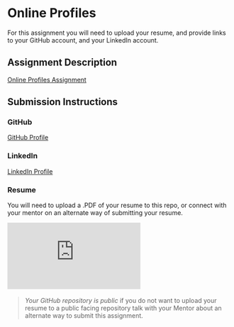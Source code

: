 # Online Profiles
For this assignment you will need to upload your resume, and provide links to your GitHub account, and your LinkedIn account.

## Assignment Description
[Online Profiles Assignment](https://education.launchcode.org/liftoff/assignments/online-profiles/)

## Submission Instructions
 
### GitHub
[GitHub Profile](https://github.com/ngallion)
 
### LinkedIn
[LinkedIn Profile](www.linkedin.com/in/nicholas-gallion)

### Resume
You will need to upload a .PDF of your resume to this repo, or connect with your mentor on an alternate way of submitting your resume.

![Resume](https://github.com/ngallion/liftoff-assignments/blob/master/C1-Online_Profiles/resume.pdf)

> *Your GitHub repository is public* if you do not want to upload your resume to a public facing repository talk with your Mentor about an alternate way to submit this assignment.
